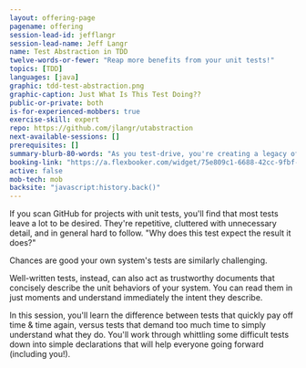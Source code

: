 ```yaml
---
layout: offering-page
pagename: offering
session-lead-id: jefflangr
session-lead-name: Jeff Langr
name: Test Abstraction in TDD
twelve-words-or-fewer: "Reap more benefits from your unit tests!"
topics: [TDD]
languages: [java]
graphic: tdd-test-abstraction.png
graphic-caption: Just What Is This Test Doing??
public-or-private: both
is-for-experienced-mobbers: true
exercise-skill: expert
repo: https://github.com/jlangr/utabstraction
next-available-sessions: []
prerequisites: []
summary-blurb-80-words: "As you test-drive, you're creating a legacy of developer tests. You'll want to ensure this investment continues to pay off. Learn how to keep your tests simple and fresh with a handful of core guidelines."
booking-link: "https://a.flexbooker.com/widget/75e809c1-6688-42cc-9fbf-77b001c15991?serviceIds=39117"
active: false
mob-tech: mob
backsite: "javascript:history.back()"
---
```

If you scan GitHub for projects with unit tests, you'll find that most tests leave a lot to be desired. They're repetitive, cluttered with unnecessary detail, and in general hard to follow. "Why does this test expect the result it does?"

Chances are good your own system's tests are similarly challenging.

Well-written tests, instead, can also act as trustworthy documents that concisely describe the unit behaviors of your system. You can read them in just moments and understand immediately the intent they describe.

In this session, you'll learn the difference between tests that quickly pay off time & time again, versus tests that demand too much time to simply understand what they do. You'll work through whittling some difficult tests down into simple declarations that will help everyone going forward (including you!).